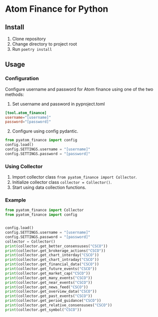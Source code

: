 # Atom Finance for Python

## Install

1) Clone repository
2) Change directory to project root
3) Run `poetry install`

## Usage

### Configuration

Configure username and password for Atom finance using one of the two methods:

1) Set username and password in pyproject.toml

``` pyproject.toml
[tool.atom_finance]
username="[username]"
password="[password]"
```

2) Configure using config pydantic.

``` python
from pyatom_finance import config
config.load()
config.SETTINGS.username = "[username]"
config.SETTINGS.password = "[password]"
```

### Using Collector

1) Import collector class `from pyatom_finance import Collector`.
2) Initialize collector class `collector = Collector()`.
3) Start using data collection functions.

### Example

``` python
from pyatom_finance import Collector
from pyatom_finance import config


config.load()
config.SETTINGS.username = "[username]"
config.SETTINGS.password = "[password]"
collector = Collector()
print(collector.get_better_consensuses("CSCO"))
print(collector.get_brokerage_actions("CSCO"))
print(collector.get_chart_interday("CSCO"))
print(collector.get_chart_intraday("CSCO"))
print(collector.get_financial_data("CSCO"))
print(collector.get_future_events("CSCO"))
print(collector.get_market_cap("CSCO"))
print(collector.get_many_events("CSCO"))
print(collector.get_near_events("CSCO"))
print(collector.get_news_feed("CSCO"))
print(collector.get_overview_data("CSCO"))
print(collector.get_past_events("CSCO"))
print(collector.get_period_guidance("CSCO"))
print(collector.get_relative_consensuses("CSCO"))
print(collector.get_symbol("CSCO"))
```
